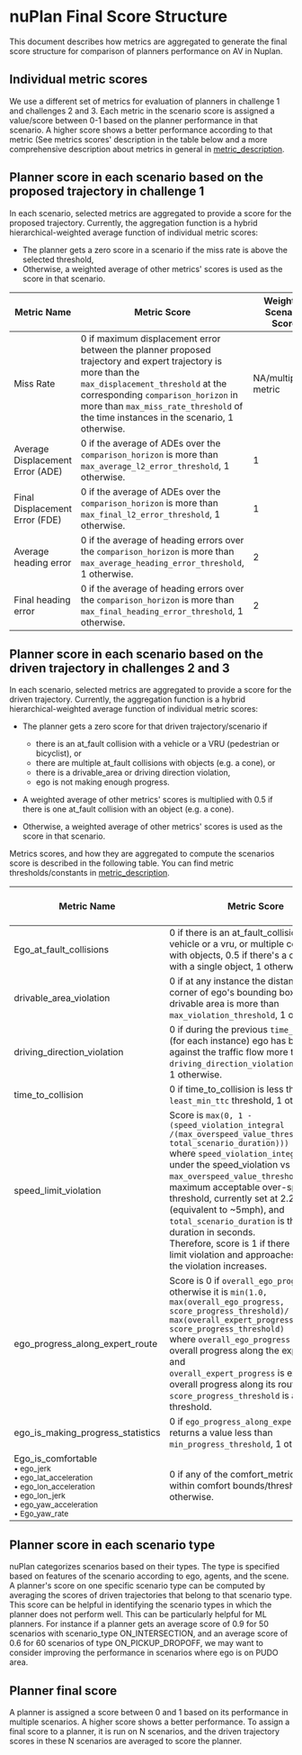 



# nuPlan Final Score Structure

This document describes how metrics are aggregated to generate the final score structure for comparison of planners performance on AV in Nuplan.

## Individual metric scores
We use a different set of metrics for evaluation of planners in challenge 1 and challenges 2 and 3. Each metric in the scenario score is assigned a value/score between 0-1 based on the planner performance in that scenario. A higher score shows a better performance according to that metric (See metrics scores' description in the table below and a more comprehensive description about metrics in general in [metric_description](https://github.com/motional/nuplan-devkit/blob/master/docs/metrics_description.md).

## Planner score in each scenario based on the proposed trajectory in challenge 1
In each scenario, selected metrics are aggregated to provide a score for the proposed trajectory. Currently, the aggregation function is a hybrid hierarchical-weighted average function of individual metric scores:
- The planner gets a zero score in a scenario if the miss rate is above the selected threshold,
- Otherwise, a weighted average of other metrics' scores is used as the score in that scenario.

|  Metric Name        | Metric Score      | Weight in Scenario Score     |
|--------------------|--------------------|---------------------------|
|Miss Rate |0 if maximum displacement error between the planner proposed trajectory and expert trajectory is more than the `max_displacement_threshold` at the corresponding `comparison_horizon` in more than `max_miss_rate_threshold` of the time instances in the scenario, 1 otherwise.|NA/multiplying metric|
|Average Displacement Error (ADE)          |0 if the average of ADEs over the `comparison_horizon` is more than `max_average_l2_error_threshold`, 1  otherwise.|1|
|Final Displacement Error (FDE)          |0 if the average of ADEs over the `comparison_horizon` is more than `max_final_l2_error_threshold`, 1  otherwise.|1|
|Average heading error          |0 if the average of heading errors over the `comparison_horizon` is more than `max_average_heading_error_threshold`, 1  otherwise.|2|
|Final heading error          |0 if the average of heading errors over the `comparison_horizon` is more than `max_final_heading_error_threshold`, 1  otherwise.|2|



## Planner score in each scenario based on the driven trajectory in challenges 2 and 3

In each scenario, selected metrics are aggregated to provide a score for the driven trajectory. Currently, the aggregation function is a hybrid hierarchical-weighted average function of individual metric scores:

 - The planner gets a zero score for that driven trajectory/scenario if 
	- there is an at_fault collision with a vehicle or a VRU (pedestrian or bicyclist), or
	- there are multiple at_fault collisions with objects (e.g. a cone), or
	- there is a drivable_area or driving direction violation, 
	- ego is not making enough progress.
    
 - A weighted average of other metrics' scores is multiplied with 0.5 if there is one at_fault collision with an object (e.g. a cone).
 - Otherwise, a weighted average of other metrics' scores is used as the score in that scenario.

Metrics scores, and how they are aggregated to compute the scenarios score is described in the following table. You can find metric thresholds/constants in [metric_description](https://github.com/motional/nuplan-devkit/blob/master/docs/metrics_description.md).

|  Metric Name        | Metric Score      | Weight in Scenario Score     |
|--------------------|--------------------|---------------------------|
|Ego_at_fault_collisions |0 if there is an at_fault_collision with a vehicle or a vru, or multiple collisions with objects, 0.5 if there's a collision with a single object, 1 otherwise.|NA/multiplying metric|
|drivable_area_violation          |0 if at any instance the distance of a corner of ego's bounding box from the drivable area is more than `max_violation_threshold`, 1  otherwise.|NA/multiplying metric|
|driving_direction_violation          |0 if during the previous `time_horizon` (for each instance) ego has been driving against the traffic flow more than  `driving_direction_violation_threshold`, 1  otherwise.|NA/multiplying metric|
|time_to_collision   |0 if time_to_collision is less than `least_min_ttc` threshold, 1 otherwise. |5|
|speed_limit_violation          | Score is ``max(0, 1 - (speed_violation_integral /(max_overspeed_value_threshold * total_scenario_duration)))``  <br> where ``speed_violation_integral`` is area under the speed_violation vs time graph, ``max_overspeed_value_threshold`` is the maximum acceptable over-speeding threshold, currently set at 2.23 m/s (equivalent to ~5mph), and ``total_scenario_duration`` is the scenario duration in seconds. <br> Therefore, score is 1 if there is no speed limit violation and approaches to 0 as the violation increases.|4|
|ego_progress_along_expert_route         |Score is 0 if `overall_ego_progress<0`, otherwise it is `min(1.0, max(overall_ego_progress, score_progress_threshold)/ max(overall_expert_progress, score_progress_threshold)` <br> where `overall_ego_progress` is ego's overall progress along the expert route, and <br> `overall_expert_progress` is expert overall progress along its route, and <br> `score_progress_threshold` is a small threshold.|5|
|ego_is_making_progress_statistics          | 0 if `ego_progress_along_expert_route` returns a value less than `min_progress_threshold`, 1 otherwise.  |NA/multiplying metric|
|Ego_is_comfortable  <small> <br> •  ego_jerk <br> •  ego_lat_acceleration <br> • ego_lon_acceleration <br> • ego_lon_jerk <br> •  ego_yaw_acceleration <br> • Ego_yaw_rate|0 if any of the comfort_metrics are not within comfort bounds/thresholds and 1 otherwise.|2|

## Planner score in each scenario type

nuPlan categorizes scenarios based on their types. The type is specified based on features of the scenario according to ego, agents, and the scene. A planner's score on one specific scenario type can be computed by averaging the scores of driven trajectories that belong to that scenario type. This score can be helpful in identifying the scenario types in which the planner does not perform well. This can be particularly helpful for ML planners. For instance if a planner gets an average score of 0.9 for 50 scenarios with scenario_type ON_INTERSECTION, and an average score of 0.6 for 60 scenarios of type ON_PICKUP_DROPOFF, we may want to consider improving the performance in scenarios where ego is on PUDO area.

## Planner final score

A planner is assigned a score between 0 and 1 based on its performance in multiple scenarios. A higher score shows a better performance. To assign a final score to a planner, it is run on N scenarios, and the driven trajectory scores in these N scenarios are averaged to score the planner.
